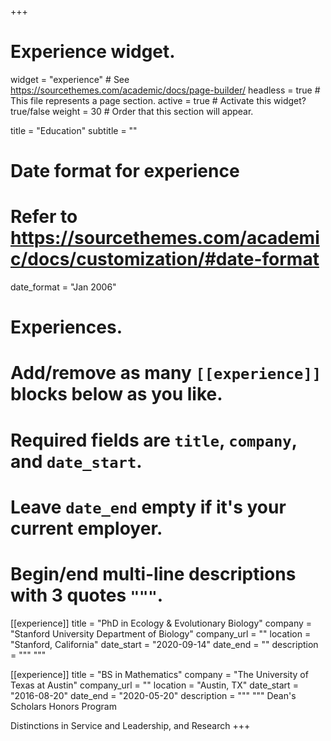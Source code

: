 +++
# Experience widget.
widget = "experience"  # See https://sourcethemes.com/academic/docs/page-builder/
headless = true  # This file represents a page section.
active = true  # Activate this widget? true/false
weight = 30  # Order that this section will appear.

title = "Education"
subtitle = ""

# Date format for experience
#   Refer to https://sourcethemes.com/academic/docs/customization/#date-format
date_format = "Jan 2006"

# Experiences.
#   Add/remove as many `[[experience]]` blocks below as you like.
#   Required fields are `title`, `company`, and `date_start`.
#   Leave `date_end` empty if it's your current employer.
#   Begin/end multi-line descriptions with 3 quotes `"""`.
[[experience]]
  title = "PhD in Ecology & Evolutionary Biology"
  company = "Stanford University Department of Biology"
  company_url = ""
  location = "Stanford, California"
  date_start = "2020-09-14"
  date_end = ""
  description = """
  """

[[experience]]
  title = "BS in Mathematics"
  company = "The University of Texas at Austin"
  company_url = ""
  location = "Austin, TX"
  date_start = "2016-08-20"
  date_end = "2020-05-20"
  description = """
  """
  Dean's Scholars Honors Program

Distinctions in Service and Leadership, and Research
+++
